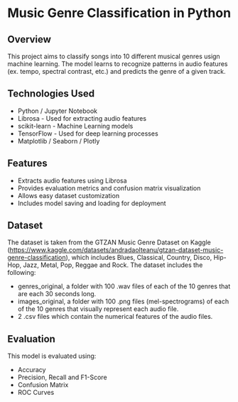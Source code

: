 # Music Genre Classification in Python

## Overview
This project aims to classify songs into 10 different musical genres usign machine learning. The model learns to recognize patterns in audio features (ex. tempo, spectral contrast, etc.) and predicts the genre of a given track.

## Technologies Used
* Python / Jupyter Notebook
* Librosa - Used for extracting audio features
* scikit-learn - Machine Learning models
* TensorFlow - Used for deep learning processes
* Matplotlib / Seaborn / Plotly

## Features
* Extracts audio features using Librosa
* Provides evaluation metrics and confusion matrix visualization
* Allows easy dataset customization
* Includes model saving and loading for deployment

## Dataset
The dataset is taken from the GTZAN Music Genre Dataset on Kaggle (https://www.kaggle.com/datasets/andradaolteanu/gtzan-dataset-music-genre-classification), which includes Blues, Classical, Country, Disco, Hip-Hop, Jazz, Metal, Pop, Reggae and Rock. The dataset includes the following:
* genres_original, a folder with 100 .wav files of each of the 10 genres that are each 30 seconds long.
* images_original, a folder with 100 .png files (mel-spectrograms) of each of the 10 genres that visually represent each audio file.
* 2 .csv files which contain the numerical features of the audio files.

## Evaluation
This model is evaluated using:
* Accuracy
* Precision, Recall and F1-Score
* Confusion Matrix
* ROC Curves

